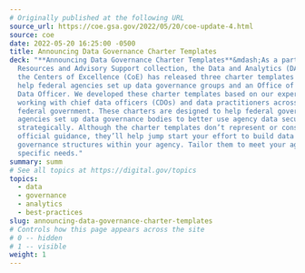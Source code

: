 ```yaml
---
# Originally published at the following URL
source_url: https://coe.gsa.gov/2022/05/20/coe-update-4.html
source: coe
date: 2022-05-20 16:25:00 -0500
title: Announcing Data Governance Charter Templates
deck: "**Announcing Data Governance Charter Templates**&mdash;As a part of our
  Resources and Advisory Support collection, the Data and Analytics (DA) team in
  the Centers of Excellence (CoE) has released three charter templates that can
  help federal agencies set up data governance groups and an Office of the Chief
  Data Officer. We developed these charter templates based on our experiences
  working with chief data officers (CDOs) and data practitioners across the
  federal government. These charters are designed to help federal government
  agencies set up data governance bodies to better use agency data securely and
  strategically. Although the charter templates don’t represent or constitute
  official guidance, they’ll help jump start your effort to build data
  governance structures within your agency. Tailor them to meet your agency’s
  specific needs."
summary: summ
# See all topics at https://digital.gov/topics
topics:
  - data
  - governance
  - analytics
  - best-practices
slug: announcing-data-governance-charter-templates
# Controls how this page appears across the site
# 0 -- hidden
# 1 -- visible
weight: 1
---
```

